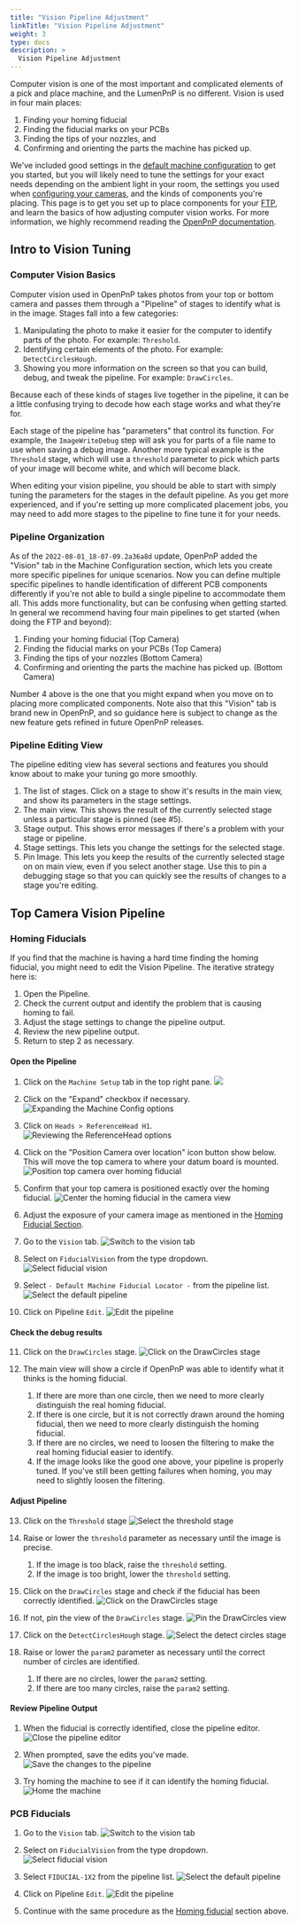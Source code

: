 ```yaml
---
title: "Vision Pipeline Adjustment"
linkTitle: "Vision Pipeline Adjustment"
weight: 3
type: docs
description: >
  Vision Pipeline Adjustment
---
```


Computer vision is one of the most important and complicated elements of a pick and place machine, and the LumenPnP is no different. Vision is used in four main places:

1. Finding your homing fiducial
2. Finding the fiducial marks on your PCBs
3. Finding the tips of your nozzles, and
4. Confirming and orienting the parts the machine has picked up.

We've included good settings in the [default machine configuration](../../../openpnp/calibration/import-config/index.md) to get you started, but you will likely need to tune the settings for your exact needs depending on the ambient light in your room, the settings you used when [configuring your cameras](../../../openpnp/calibration/connect-to-machine/index.md#bottom-camera-config), and the kinds of components you're placing. This page is to get you set up to place components for your [FTP](../../../openpnp/ftp/index.md), and learn the basics of how adjusting computer vision works. For more information, we highly recommend reading the [OpenPnP documentation](https://github.com/openpnp/openpnp/wiki/Bottom-Vision).

## Intro to Vision Tuning

### Computer Vision Basics

Computer vision used in OpenPnP takes photos from your top or bottom camera and passes them through a "Pipeline" of stages to identify what is in the image. Stages fall into a few categories:

1. Manipulating the photo to make it easier for the computer to identify parts of the photo. For example: `Threshold`.
2. Identifying certain elements of the photo. For example: `DetectCirclesHough`.
3. Showing you more information on the screen so that you can build, debug, and tweak the pipeline. For example: `DrawCircles`.

Because each of these kinds of stages live together in the pipeline, it can be a little confusing trying to decode how each stage works and what they're for.

Each stage of the pipeline has "parameters" that control its function. For example, the `ImageWriteDebug` step will ask you for parts of a file name to use when saving a debug image. Another more typical example is the `Threshold` stage, which will use a `threshold` parameter to pick which parts of your image will become white, and which will become black.

When editing your vision pipeline, you should be able to start with simply tuning the parameters for the stages in the default pipeline. As you get more experienced, and if you're setting up more complicated placement jobs, you may need to add more stages to the pipeline to fine tune it for your needs.

### Pipeline Organization

As of the `2022-08-01_18-07-09.2a36a8d` update, OpenPnP added the "Vision" tab in the Machine Configuration section, which lets you create more specific pipelines for unique scenarios.  Now you can define multiple specific pipelines to handle identification of different PCB components differently if you're not able to build a single pipeline to accommodate them all. This adds more functionality, but can be confusing when getting started. In general we recommend having four main pipelines to get started (when doing the FTP and beyond):

1. Finding your homing fiducial (Top Camera)
2. Finding the fiducial marks on your PCBs (Top Camera)
3. Finding the tips of your nozzles (Bottom Camera)
4. Confirming and orienting the parts the machine has picked up. (Bottom Camera)

Number 4 above is the one that you might expand when you move on to placing more complicated components. Note also that this "Vision" tab is brand new in OpenPnP, and so guidance here is subject to change as the new feature gets refined in future OpenPnP releases.

### Pipeline Editing View

The pipeline editing view has several sections and features you should know about to make your tuning go more smoothly.

1. The list of stages. Click on a stage to show it's results in the main view, and show its parameters in the stage settings.
2. The main view. This shows the result of the currently selected stage unless a particular stage is pinned (see #5).
3. Stage output. This shows error messages if there's a problem with your stage or pipeline.
4. Stage settings. This lets you change the settings for the selected stage.
5. Pin Image. This lets you keep the results of the currently selected stage on on main view, even if you select another stage. Use this to pin a debugging stage so that you can quickly see the results of changes to a stage you're editing.

## Top Camera Vision Pipeline

### Homing Fiducials

If you find that the machine is having a hard time finding the homing fiducial, you might need to edit the Vision Pipeline. The iterative strategy here is:

1. Open the Pipeline.
2. Check the current output and identify the problem that is causing homing to fail.
3. Adjust the stage settings to change the pipeline output.
4. Review the new pipeline output.
5. Return to step 2 as necessary.

#### Open the Pipeline

1. Click on the `Machine Setup` tab in the top right pane.
  ![](images/Machine-Setup-Tab-3.png)

2. Click on the "Expand" checkbox if necessary.
  ![Expanding the Machine Config options](images/Expand-Checkbox-3.png)

3. Click on `Heads > ReferenceHead H1`.
  ![Reviewing the ReferenceHead options](images/Select-Reference-Head-H1.png)

4. Click on the "Position Camera over location" icon button show below. This will move the top camera to where your datum board is mounted.
  ![Position top camera over homing fiducial](images/Position-camera-over-homing-fiducial.png)

5. Confirm that your top camera is positioned exactly over the homing fiducial.
  ![Center the homing fiducial in the camera view](images/Homing-fiducial-centered.png)

1. Adjust the exposure of your camera image as mentioned in the [Homing Fiducial Section](../../../openpnp/calibration/homing-fiducial/index.md#double-check-camera-exposure).

2. Go to the `Vision` tab.
  ![Switch to the vision tab](images/vision-tab.png)

1. Select on `FiducialVision` from the type dropdown.
  ![Select fiducial vision](images/fiducial-vision-dropdown.png)

1. Select `- Default Machine Fiducial Locator -` from the pipeline list.
  ![Select the default pipeline](images/select-default-fiducial-vision.png)

1.  Click on Pipeline `Edit`.
  ![Edit the pipeline](images/edit-pipeline.png)

#### Check the debug results

11. Click on the `DrawCircles` stage.
  ![Click on the DrawCircles stage](images/draw-circles-stage.png)

12. The main view will show a circle if OpenPnP was able to identify what it thinks is the homing fiducial.
    1. If there are more than one circle, then we need to more clearly distinguish the real homing fiducial.
    2. If there is one circle, but it is not correctly drawn around the homing fiducial, then we need to more clearly distinguish the homing fiducial.
    3. If there are no circles, we need to loosen the filtering to make the real homing fiducial easier to identify.
    4. If the image looks like the good one above, your pipeline is properly tuned. If you've still been getting failures when homing, you may need to slightly loosen the filtering.

#### Adjust Pipeline

13. Click on the `Threshold` stage
  ![Select the threshold stage](images/threshold-stage.png)

14. Raise or lower the `threshold` parameter as necessary until the image is precise.
    1. If the image is too black, raise the `threshold` setting.
    2. If the image is too bright, lower the `threshold` setting.
   <!-- ![](images/detect-circles-stage.png) -->

15. Click on the `DrawCircles` stage and check if the fiducial has been correctly identified.
  ![Click on the DrawCircles stage](images/draw-circles-stage.png)

1.  If not, pin the view of the `DrawCircles` stage.
  ![Pin the DrawCircles view](images/pin-draw-circles.png)

1.  Click on the `DetectCirclesHough` stage.
  ![Select the detect circles stage](images/detect-circles-stage.png)

1.  Raise or lower the `param2` parameter as necessary until the correct number of circles are identified.
    1. If there are no circles, lower the `param2` setting.
    2. If there are too many circles, raise the `param2` setting.
<!-- TODO: Photo shop image -->
#### Review Pipeline Output

1.  When the fiducial is correctly identified, close the pipeline editor.
  ![Close the pipeline editor](images/close-pipeline-editor.png)

1.  When prompted, save the edits you've made.
  ![Save the changes to the pipeline](images/save-pipeline-changes.png)

1.  Try homing the machine to see if it can identify the homing fiducial.
  ![Home the machine](images/home-machine-from-vision.png)

### PCB Fiducials

1. Go to the `Vision` tab.
   ![Switch to the vision tab](images/vision-tab.png)

2. Select on `FiducialVision` from the type dropdown.
   ![Select fiducial vision](images/fiducial-vision-dropdown.png)

3. Select `FIDUCIAL-1X2` from the pipeline list. <!-- TODO: images are wrong here -->
   ![Select the default pipeline](images/select-default-fiducial-vision.png)

4. Click on Pipeline `Edit`.
   ![Edit the pipeline](images/edit-pipeline.png)

5. Continue with the same procedure as the [Homing fiducial](#check-the-debug-results) section above.
<!-- needs photos and more
## Bottom Camera Vision Pipeline

### Nozzles

1. Go to the `Vision` tab.
   ![](images/vision-tab.png)

2. Select on `BottomVision` from the type dropdown.
   ![](images/fiducial-vision-dropdown.png)

3. Select `- Default Machine Bottom Vision -` from the pipeline list.
   ![](images/select-default-fiducial-vision.png)

4. Click on Pipeline `Edit`.
   ![](images/edit-pipeline.png)

### Part Recognition

1. Go to the `Vision` tab.
   ![](images/vision-tab.png)

2. Select on `BottomVision` from the type dropdown.
   ![](images/fiducial-vision-dropdown.png)

3. Select `- Default Machine Bottom Vision -` from the pipeline list.
   ![](images/select-default-fiducial-vision.png)

4. Click on Pipeline `Edit`.
   ![](images/edit-pipeline.png) -->

